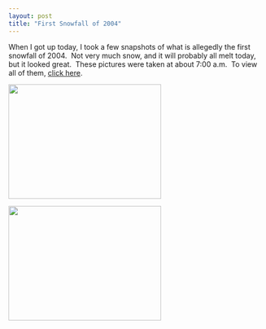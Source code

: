 ```yaml
---
layout: post
title: "First Snowfall of 2004"
---
```


<p>When I got up today, I took a few snapshots of what is allegedly the first snowfall of 2004.&nbsp; Not very much snow, and it will probably all melt today, but it looked great.&nbsp; These pictures were taken at about 7:00 a.m.&nbsp; To view all of them, <a href="http://www.kindohm.com/ImageFolder.aspx?FolderID=934ed337-3b91-4b89-9fa2-38350aed624c" target="_blank">click here</a>.</p>
<p><img src="http://www.kindohm.com/Gallery/First%20Snowfall%202004/PB270597.JPG" border="0" width="300" height="225" /></p>
<p><img src="http://www.kindohm.com/Gallery/First%20Snowfall%202004/PB270596.JPG" border="0" width="300" height="225" /></p>
 
